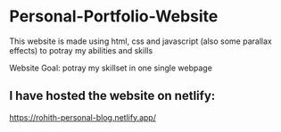 # Personal-Portfolio-Website


This website is made using html, css and javascript (also some parallax effects) to potray my abilities and skills

Website Goal: potray my skillset in one single webpage



 
 
 
 ## I have hosted the website on netlify:
 https://rohith-personal-blog.netlify.app/

